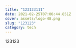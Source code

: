 ```yaml
---
title: "123123111"
date: 2021-02-25T07:06:44.851Z
cover: assets/logo-48.png
slug: "123123"
category: tech
---
```

123123